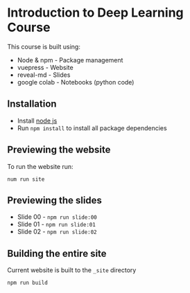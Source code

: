 # Introduction to Deep Learning Course

This course is built using:
* Node & npm - Package management
* vuepress - Website 
* reveal-md - Slides
* google colab - Notebooks (python code)


## Installation

* Install [node js](https://nodejs.org/)
* Run `npm install` to install all package dependencies


## Previewing the website 

To run the website run:

```
num run site
```

## Previewing the slides

* Slide 00 - `npm run slide:00`
* Slide 01 - `npm run slide:01`
* Slide 02 - `npm run slide:02`


## Building the entire site

Current website is built to the `_site` directory

```
npm run build
```
